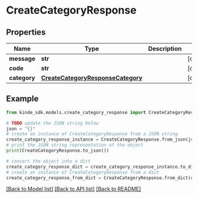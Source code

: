 # CreateCategoryResponse


## Properties

Name | Type | Description | Notes
------------ | ------------- | ------------- | -------------
**message** | **str** |  | [optional] 
**code** | **str** |  | [optional] 
**category** | [**CreateCategoryResponseCategory**](CreateCategoryResponseCategory.md) |  | [optional] 

## Example

```python
from kinde_sdk.models.create_category_response import CreateCategoryResponse

# TODO update the JSON string below
json = "{}"
# create an instance of CreateCategoryResponse from a JSON string
create_category_response_instance = CreateCategoryResponse.from_json(json)
# print the JSON string representation of the object
print(CreateCategoryResponse.to_json())

# convert the object into a dict
create_category_response_dict = create_category_response_instance.to_dict()
# create an instance of CreateCategoryResponse from a dict
create_category_response_from_dict = CreateCategoryResponse.from_dict(create_category_response_dict)
```
[[Back to Model list]](../README.md#documentation-for-models) [[Back to API list]](../README.md#documentation-for-api-endpoints) [[Back to README]](../README.md)


